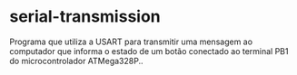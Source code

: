 # serial-transmission
Programa que utiliza a USART para transmitir uma mensagem ao computador que informa o estado de um botão conectado ao terminal PB1 do microcontrolador ATMega328P..
